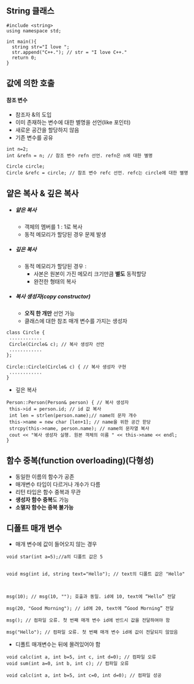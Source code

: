 ## String 클래스
```
#include <string>
using namespace std;

int main(){
  string str="I love ";
  str.append("C++."); // str = "I love C++."
  return 0;
}
```
## 값에 의한 호출
#### 참조 변수
* 참조자 &의 도입
* 이미 존재하는 변수에 대한 별명을 선언(like 포인터)
* 새로운 공간을 할당하지 않음
* 기존 변수를 공유
```
int n=2;
int &refn = n; // 참조 변수 refn 선언. refn은 n에 대한 별명

Circle circle;
Circle &refc = circle; // 참조 변수 refc 선언. refc는 circle에 대한 별명
```

## 얕은 복사 & 깊은 복사
* ##### 얕은 복사
  * 객체의 멤버를 1 : 1로 복사
  * 동적 메모리가 할당된 경우 문제 발생
* ##### 깊은 복사
  * 동적 메모리가 할당된 경우 : 
    * 사본은 원본이 가진 메모리 크기만큼 **별도** 동적할당
    * 완전한 형태의 복사
* ##### 복사 생성자(copy constructor)
  * **오직 한 개만** 선언 가능
  * 클래스에 대한 참조 매개 변수를 가지는 생성자
 ```
 class Circle {
  ............
  Circle(Circle& c); // 복사 생성자 선언
  ............
 };
 
 Circle::Circle(Circle& c) { // 복사 생성자 구현
  ............
 }
 ```
 * 깊은 복사
 ```
 Person::Person(Person& person) { // 복사 생성자
  this->id = person.id; // id 값 복사
  int len = strlen(person.name);// name의 문자 개수
  this->name = new char [len+1]; // name을 위한 공간 핟당
  strcpy(this->name, person.name); // name의 문자열 복사
  cout << "복사 생성자 실행. 원본 객체의 이름 " << this->name << endl;
 }

 ```

 ## 함수 중복(function overloading)(다형성)
  * 동일한 이름의 함수가 공존
  * 매개변수 타입이 다르거나 개수가 다름
  * 리턴 타입은 함수 중복과 무관  
  * **생성자 함수 중복**도 가능
  * **소멸자 함수는 중복 불가능**
## 디폴트 매개 변수
* 매개 변수에 값이 들어오지 않는 경우
```
void star(int a=5);//a의 디폴트 값은 5
```
```

void msg(int id, string text="Hello"); // text의 디폴트 값은 "Hello"



msg(10); // msg(10, ""); 호출과 동일. id에 10, text에 “Hello” 전달

msg(20, "Good Morning"); // id에 20, text에 “Good Morning” 전달

msg(); // 컴파일 오류. 첫 번째 매개 변수 id에 반드시 값을 전달하여야 함

msg("Hello"); // 컴파일 오류. 첫 번째 매개 변수 id에 값이 전달되지 않았음
```
* 디폴트 매개변수는 뒤에 몰려있어야 함                                                      
```
void calc(int a, int b=5, int c, int d=0); // 컴파일 오류
void sum(int a=0, int b, int c); // 컴파일 오류

void calc(int a, int b=5, int c=0, int d=0); // 컴파일 성공

```
